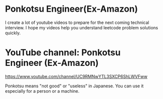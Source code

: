 # Ponkotsu Engineer(Ex-Amazon)
I create a lot of youtube videos to prepare for the next coming technical interview.
I hope my videos help you understand leetcode problem solutions quickly.

# YouTube channel: Ponkotsu Engineer (Ex-Amazon)
https://www.youtube.com/channel/UC9RMNwYTL3SXCP6ShLWVFww

Ponkotsu means "not good" or "useless" in Japanese. You can use it especially for a person or a machine.
